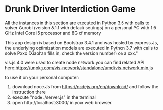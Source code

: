# Drunk Driver Interdiction Game

All the instances in this section are executed in Python 3.6 with calls to solver Gurobi (version 8.1.1 with default settings) on a personal PC with 1.6 GHz Intel Core i5 processor and 8G of memory

This app design is based on Bootstrap 3.4.1 and was hosted by express.Js, the underlying optimization models are executed in Python 3.7 with calls to solve Pxxx (Xiaohan fills in, check the version number) on a xxx." 

vis.js 4.0 were used to create node network.you can find related API here:https://unpkg.com/vis-network/standalone/umd/vis-network.min.js 

to use it on your personal computer: 
1. download node.Js from https://nodejs.org/en/download/ and follow the instruction there
2. execute "node ./server.js" in the terminal
3. open http://localhost:3000/ in your web browser. 



